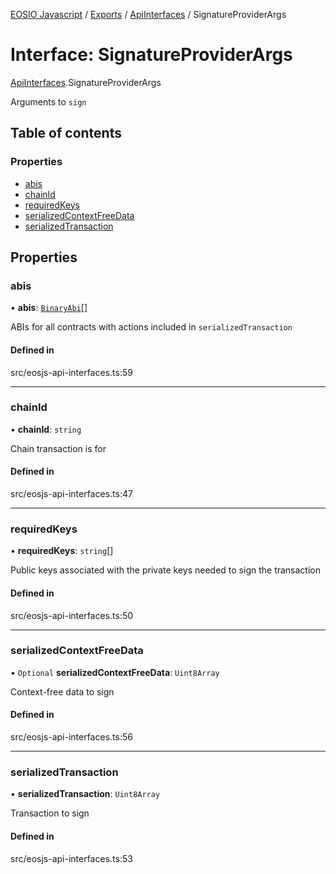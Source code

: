 [EOSIO Javascript](../index.md) / [Exports](../index.md) / [ApiInterfaces](../modules/ApiInterfaces.md) / SignatureProviderArgs

# Interface: SignatureProviderArgs

[ApiInterfaces](../modules/ApiInterfaces.md).SignatureProviderArgs

Arguments to `sign`

## Table of contents

### Properties

- [abis](ApiInterfaces.SignatureProviderArgs.md#abis)
- [chainId](ApiInterfaces.SignatureProviderArgs.md#chainid)
- [requiredKeys](ApiInterfaces.SignatureProviderArgs.md#requiredkeys)
- [serializedContextFreeData](ApiInterfaces.SignatureProviderArgs.md#serializedcontextfreedata)
- [serializedTransaction](ApiInterfaces.SignatureProviderArgs.md#serializedtransaction)

## Properties

### abis

• **abis**: [`BinaryAbi`](ApiInterfaces.BinaryAbi.md)[]

ABIs for all contracts with actions included in `serializedTransaction`

#### Defined in

src/eosjs-api-interfaces.ts:59

___

### chainId

• **chainId**: `string`

Chain transaction is for

#### Defined in

src/eosjs-api-interfaces.ts:47

___

### requiredKeys

• **requiredKeys**: `string`[]

Public keys associated with the private keys needed to sign the transaction

#### Defined in

src/eosjs-api-interfaces.ts:50

___

### serializedContextFreeData

• `Optional` **serializedContextFreeData**: `Uint8Array`

Context-free data to sign

#### Defined in

src/eosjs-api-interfaces.ts:56

___

### serializedTransaction

• **serializedTransaction**: `Uint8Array`

Transaction to sign

#### Defined in

src/eosjs-api-interfaces.ts:53
